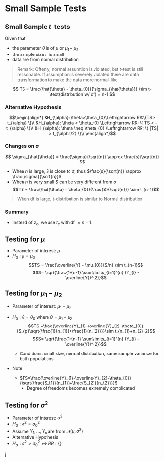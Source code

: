 # Small Sample Tests


## Small Sample $t$-tests
Given that 
* the parameter $\theta$ is of $\mu$ or $\mu_{1} - \mu_{2}$
* the sample size $n$ is small
* data are from normal distribution

> Remark: Oftenly, normal assumtion is violated, but $t$-test is still reasonable. If assumption is severely violated
there are data transformation to make the data more normal-like

$$
TS = \frac{\hat{\theta} - \theta_{0}}{\sigma_{\hat{\theta}}} \sim t-\text{distribution w/ df} = n-1
$$

### Alternative Hypothesis

```math
\begin{align*}
&H_{\alpha}: \theta>\theta_{0}\Leftrightarrow RR:\{TS> t_{\alpha} \}\\
&H_{\alpha}: \theta < \theta_{0} \Leftrightarrow RR: \{ TS < -t_{\alpha} \}\\
&H_{\alpha}: \theta \neq \theta_{0} \Leftrightarrow RR: \{ |TS| > t_{\alpha/2} \}\\
\end{align*}
```


### Changes on $\sigma$

$$
\sigma_{\hat{\theta}} = \frac{\sigma}{\sqrt{n}} \approx \frac{s}{\sqrt{n}}
$$

* When $n$ is large, $S$ is close to $\sigma$, thus $\frac{s}{\sqrt{n}} \approx \frac{\sigma}{\sqrt{n}}$
* When $n$ is very small $S$ can be very different from $\sigma$
$$TS = \frac{\hat{\theta} - \theta_{0}}{\frac{S}{\sqrt{n}}} \sim t_{n-1}$$

> When df is large, t-distribution is similar to Normal distribution

### Summary
* Instead of $z_{c}$, we use $t_{c}$ with df $= n-1$.

## Testing for $\mu$
* Parameter of interest: $\mu$
* $H_{0}: \mu = \mu_{0}$ 
$$TS = \frac{\overline{Y} - \mu_{0}}{S/n} \sim t_{n-1}$$
$$S= \sqrt{\frac{1}{n-1} \sum\limits_{i=1}^{n} (Y_{i} - \overline{Y})^{2}}$$

## Testing for $\mu_{1} - \mu_{2}$
* Parameter of interest: $\mu_{1} - \mu_{2}$
* $H_{0}: \theta = \theta_{0}$ where $\theta = \mu_{1} - \mu_{2}$ 
$$TS =\frac{\overline{Y}_{1}-\overline{Y}_{2}-\theta_{0}}{S_{p}\sqrt{\frac{1}{n_{1}}+\frac{1}{n_{2}}}}\sim t_{n_{1}+n_{2}-2}$$
$$S= \sqrt{\frac{1}{n-1} \sum\limits_{i=1}^{n} (Y_{i} - \overline{Y})^{2}}$$
    * Conditions: small size, normal distribution, same sample variance for both populations

* Note
    * $TS=\frac{\overline{Y}_{1}-\overline{Y}_{2}-\theta_{0}}{\sqrt{\frac{S_{1}}{n_{1}}+\frac{S_{2}}{n_{2}}}}$
        * Degree of freedoms becomes extremely complicated

## Testing for $\sigma^{2}$

* Parameter of interest: $\sigma^{2}$
* $H_{0}: \sigma^{2} = \sigma_{0}^{2}$
* Assume $Y_{1}, ..., Y_{n}$ are from $\mathcal{N}(\mu, \sigma^{2})$
* Alternative Hypothesis
* $H_{\alpha}: \sigma^{2} > \sigma_{0}^{2} \Leftrightarrow RR: \{\}$







j